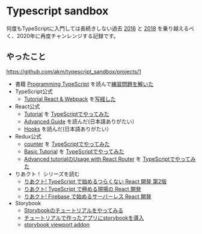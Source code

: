 # Typescript sandbox

何度もTypeScriptに入門しては長続きしない過去 [2016](https://github.com/akm/typescript_sandbox/tree/2016) と [2018](https://github.com/akm/typescript_sandbox/tree/2018) を乗り越えるべく、2020年に再度チャンレンジする記録です。

## やったこと

https://github.com/akm/typescript_sandbox/projects/1

- 書籍 [Programming TypeScript](https://www.oreilly.co.jp/books/9784873119045/) を読んで[練習問題を解いた](https://github.com/akm/programming_typescript)
- TypeScript公式
    - [Tutorial React & Webpack]() を[写経した](./react_and_webpack)
- React公式
    - [Tutorial](https://reactjs.org/tutorial/tutorial.html) を [TypeScriptでやってみた](https://github.com/akm/typescript_sandbox/pull/2)
    - [Advanced Guide](https://ja.reactjs.org/docs/accessibility.html) を読んだ(日本語ありがたい）
    - [Hooks](https://ja.reactjs.org/docs/hooks-intro.html) を読んだ(日本語ありがたい）
- Redux公式
    - [counter](https://github.com/reduxjs/redux/tree/master/examples/counter) を [TypeScriptでやってみた](https://github.com/akm/typescript_sandbox/pull/9)
    - [Basic Tutorial](https://redux.js.org/basics/example) を [TypeScriptでやってみた](https://github.com/akm/typescript_sandbox/pull/10)
    - [Advanced tutorialのUsage with React Router](https://redux.js.org/advanced/usage-with-react-router) を [TypeScriptでやってみた](https://github.com/akm/typescript_sandbox/pull/11)
- りあクト！ シリーズを読む
    - [りあクト! TypeScript で始めるつらくない React 開発 第2版](https://github.com/akm/typescript_sandbox/issues/12)
    - [りあクト! TypeScript で極める現場の React 開発](https://github.com/akm/typescript_sandbox/issues/14)
    - [りあクト! Firebase で始めるサーバーレス React 開発](https://github.com/akm/typescript_sandbox/issues/15)
- Storybook
    - [Storybookのチュートリアルをやってみる](https://github.com/akm/typescript_sandbox/issues/18)
    - [チュートリアルで作ったアプリにstorybookを導入](https://github.com/akm/typescript_sandbox/issues/28)
    - [storybook viewport addon](https://github.com/akm/typescript_sandbox/issues/27)
    
